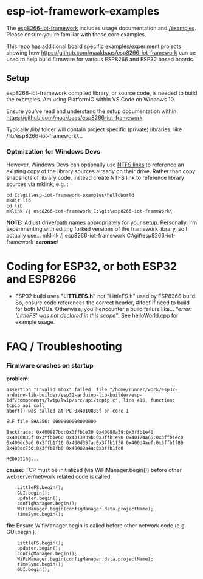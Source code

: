 # esp-iot-framework-examples
The [esp8266-iot-framework](https://github.com/maakbaas/esp8266-iot-framework) includes usage documentation and [/examples](https://github.com/maakbaas/esp8266-iot-framework/tree/master/examples).  Please ensure you're familiar with those core examples.

This repo has additional board specific examples/experiment projects showing how https://github.com/maakbaas/esp8266-iot-framework can be used to help build firmware for various ESP8266 and ESP32 based boards.


## Setup
esp8266-iot-framework compiled library, or source code, is needed to build the examples.  Am using PlatformIO within VS Code on Windows 10.

Ensure you've read and understand the setup documentation within https://github.com/maakbaas/esp8266-iot-framework

Typically <project folder>/lib/ folder will contain project specific (private) libraries, like /lib/esp8266-iot-framework/...

### Optmization for Windows Devs
However, Windows Devs can optionally use [NTFS links](https://en.wikipedia.org/wiki/NTFS_links#Command-line_tools_and_APIs) to reference an existing copy of the library sources already on their drive.  Rather than copy snapshots of library code, instead create NTFS link to reference library sources via mklink, e.g. :

```
cd C:\git\esp-iot-framework-examples\helloWorld
mkdir lib
cd lib
mklink /j esp8266-iot-framework C:\git\esp8266-iot-framework\
```

**NOTE:**  Adjust drive/path names appropriately for your setup.  Personally, I'm experimenting with editing forked versions of the framework library, so I actually use... mklink /j esp8266-iot-framework C:\git\esp8266-iot-framework-**aaronse**\

# Coding for ESP32, or both ESP32 and ESP8266

- ESP32 build uses **"LITTLEFS.h"** not "LittleFS.h" used by ESP8366 build.  So, ensure code references the correct header, #ifdef if need to build for both MCUs.  Otherwise, you'll encounter a build failure like... _"error: 'LittleFS' was not declared in this scope"_.  See helloWorld.cpp for example usage.


# FAQ / Troubleshooting
### Firmware crashes on startup 
**problem:**
```
assertion "Invalid mbox" failed: file "/home/runner/work/esp32-arduino-lib-builder/esp32-arduino-lib-builder/esp-idf/components/lwip/lwip/src/api/tcpip.c", line 416, function: tcpip_api_call
abort() was called at PC 0x4010835f on core 1

ELF file SHA256: 0000000000000000

Backtrace: 0x400887bc:0x3ffb1e20 0x40088a39:0x3ffb1e40 0x4010835f:0x3ffb1e60 0x4013939b:0x3ffb1e90 0x40174a65:0x3ffb1ec0 0x400dc5e6:0x3ffb1f10 0x400d35fa:0x3ffb1f30 0x400d4aef:0x3ffb1f80 0x400ec756:0x3ffb1fb0 0x40089a4a:0x3ffb1fd0

Rebooting...
```
**cause:**  TCP must be initialized (via WiFiManager.begin()) before other webserver/network related code is called.  
```
    LittleFS.begin();
    GUI.begin();
    updater.begin();
    configManager.begin();
    WiFiManager.begin(configManager.data.projectName);
    timeSync.begin();
```
**fix:** Ensure WifiManager.begin is called before other network code (e.g. GUI.begin ).
```
    LittleFS.begin();
    updater.begin();
    configManager.begin();
    WiFiManager.begin(configManager.data.projectName);
    timeSync.begin();
    GUI.begin();
```
